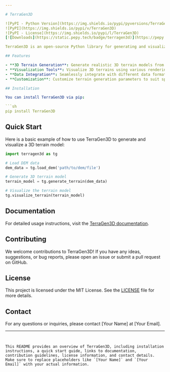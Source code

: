 ```yaml
---

# TerraGen3D

![PyPI - Python Version](https://img.shields.io/pypi/pyversions/TerraGen3D)
![PyPI](https://img.shields.io/pypi/v/TerraGen3D)
![PyPI - License](https://img.shields.io/pypi/l/TerraGen3D)
[![Downloads](https://static.pepy.tech/badge/terragen3d)](https://pepy.tech/project/terragen3d)

TerraGen3D is an open-source Python library for generating and visualizing 3D terrain models. It provides tools for creating realistic 3D landscapes from various data sources, enabling easy integration and use in geospatial projects.

## Features

- **3D Terrain Generation**: Generate realistic 3D terrain models from DEM (Digital Elevation Models) and other data sources.
- **Visualization Tools**: Visualize 3D terrains using various rendering options and export capabilities.
- **Data Integration**: Seamlessly integrate with different data formats and sources for flexible terrain modeling.
- **Customization**: Customize terrain generation parameters to suit specific project requirements.

## Installation

You can install TerraGen3D via pip:

```sh
pip install TerraGen3D
```

## Quick Start

Here is a basic example of how to use TerraGen3D to generate and visualize a 3D terrain model:

```python
import terragen3d as tg

# Load DEM data
dem_data = tg.load_dem('path/to/dem/file')

# Generate 3D terrain model
terrain_model = tg.generate_terrain(dem_data)

# Visualize the terrain model
tg.visualize_terrain(terrain_model)
```

## Documentation

For detailed usage instructions, visit the [TerraGen3D documentation](https://pypi.org/project/TerraGen3D/).

## Contributing

We welcome contributions to TerraGen3D! If you have any ideas, suggestions, or bug reports, please open an issue or submit a pull request on GitHub.

## License

This project is licensed under the MIT License. See the [LICENSE](LICENSE) file for more details.

## Contact

For any questions or inquiries, please contact [Your Name] at [Your Email].

---
```


This README provides an overview of TerraGen3D, including installation instructions, a quick start guide, links to documentation, contribution guidelines, license information, and contact details. Make sure to replace placeholders like `[Your Name]` and `[Your Email]` with your actual information.
